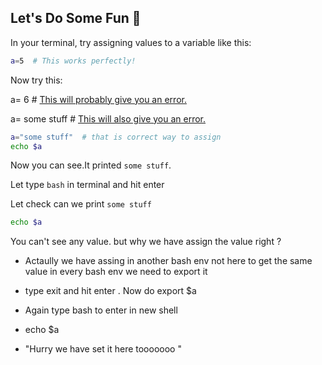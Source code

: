 ## Let's Do Some Fun 🎉

In your terminal, try assigning values to a variable like this:

```bash
a=5  # This works perfectly!
```
Now try this:

a= 6  # [This will probably give you an error.](note.md#how-to-assign-variable-in-bash)


a= some stuff  # [This will also give you an error.](note.md#how-to-assign-variable-in-bash)

```bash
a="some stuff"  # that is correct way to assign
echo $a
```
Now you can see.It printed ```some stuff```.

Let type ```bash``` in terminal and hit enter 

Let check can we print ```some stuff```

```bash
echo $a
```

You can't see any value. but why we have assign the value right ?
- Actaully we have assing in another bash env not here to get the same value in every bash env we need to export it
- type exit and hit enter . Now do export $a

- Again type bash to enter in new shell 
- echo $a
- "Hurry we have set it here tooooooo "
